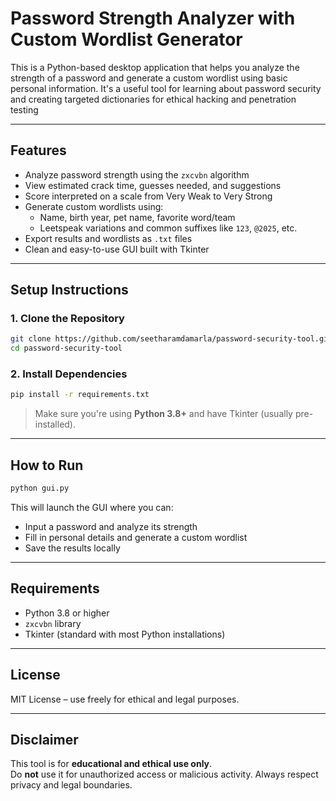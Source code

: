 # Password Strength Analyzer with Custom Wordlist Generator

This is a Python-based desktop application that helps you analyze the strength of a password and generate a custom wordlist using basic personal information. It's a useful tool for learning about password security and creating targeted dictionaries for ethical hacking and penetration testing

---

## Features

- Analyze password strength using the `zxcvbn` algorithm
- View estimated crack time, guesses needed, and suggestions
- Score interpreted on a scale from Very Weak to Very Strong
- Generate custom wordlists using:
  - Name, birth year, pet name, favorite word/team
  - Leetspeak variations and common suffixes like `123`, `@2025`, etc.
- Export results and wordlists as `.txt` files
- Clean and easy-to-use GUI built with Tkinter

---

## Setup Instructions

### 1. Clone the Repository
```bash
git clone https://github.com/seetharamdamarla/password-security-tool.git
cd password-security-tool
```

### 2. Install Dependencies
```bash
pip install -r requirements.txt
```

> Make sure you're using **Python 3.8+** and have Tkinter (usually pre-installed).

---

## How to Run

```bash
python gui.py
```

This will launch the GUI where you can:
- Input a password and analyze its strength
- Fill in personal details and generate a custom wordlist
- Save the results locally

---

## Requirements

- Python 3.8 or higher
- `zxcvbn` library
- Tkinter (standard with most Python installations)

---

## License

MIT License – use freely for ethical and legal purposes.

---

## Disclaimer

This tool is for **educational and ethical use only**.  
Do **not** use it for unauthorized access or malicious activity. Always respect privacy and legal boundaries.
